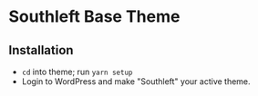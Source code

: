 # Southleft Base Theme

## Installation

- `cd` into theme; run `yarn setup`
- Login to WordPress and make "Southleft" your active theme.
